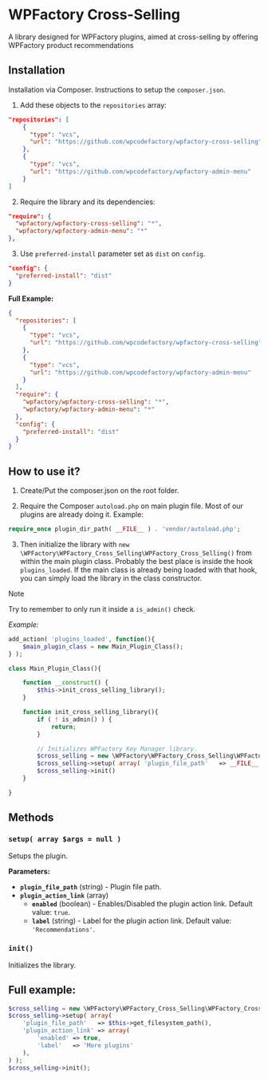 # WPFactory Cross-Selling
A library designed for WPFactory plugins, aimed at cross-selling by offering WPFactory product recommendations

## Installation

Installation via Composer. Instructions to setup the `composer.json`.

1. Add these objects to the `repositories` array:

```json
"repositories": [    
    {
      "type": "vcs",
      "url": "https://github.com/wpcodefactory/wpfactory-cross-selling"
    },
    {
      "type": "vcs",
      "url": "https://github.com/wpcodefactory/wpfactory-admin-menu"
    }
]
```

2. Require the library and its dependencies:

```json
"require": {
  "wpfactory/wpfactory-cross-selling": "*", 
  "wpfactory/wpfactory-admin-menu": "*"
},
```

3. Use `preferred-install` parameter set as `dist` on `config`.

```json
"config": {
  "preferred-install": "dist"
}
```

**Full Example:**

```json
{
  "repositories": [    
    {
      "type": "vcs",
      "url": "https://github.com/wpcodefactory/wpfactory-cross-selling"
    },
    {
      "type": "vcs",
      "url": "https://github.com/wpcodefactory/wpfactory-admin-menu"
    }
  ],
  "require": {    
    "wpfactory/wpfactory-cross-selling": "*",
    "wpfactory/wpfactory-admin-menu": "*"
  },
  "config": {
    "preferred-install": "dist"
  }
}
```

## How to use it?
1. Create/Put the composer.json on the root folder.

2. Require the Composer `autoload.php` on main plugin file. Most of our plugins are already doing it. Example:
```php
require_once plugin_dir_path( __FILE__ ) . 'vendor/autoload.php';
```

3. Then initialize the library with `new \WPFactory\WPFactory_Cross_Selling\WPFactory_Cross_Selling()` from within the main plugin class. Probably the best place is inside the hook `plugins_loaded`. If the main class is already being loaded with that hook, you can simply load the library in the class constructor.
> [!NOTE]  
> Try to remember to only run it inside a `is_admin()` check.

*Example:*

```php
add_action( 'plugins_loaded', function(){  
    $main_plugin_class = new Main_Plugin_Class();  
} );
```

```php
class Main_Plugin_Class(){

    function __construct() { 
        $this->init_cross_selling_library();
    }

    function init_cross_selling_library(){
        if ( ! is_admin() ) {
            return;
        }

        // Initializes WPFactory Key Manager library.
        $cross_selling = new \WPFactory\WPFactory_Cross_Selling\WPFactory_Cross_Selling();
        $cross_selling->setup( array( 'plugin_file_path'   => __FILE__ ) );
        $cross_selling->init()
    }

}
```

## Methods

### `setup( array $args = null )`

Setups the plugin. 

**Parameters:**

* **`plugin_file_path`** (string) - Plugin file path.
* **`plugin_action_link`** (array)
  * **`enabled`** (boolean) - Enables/Disabled the plugin action link. Default value: `true`.      
  * **`label`** (string) - Label for the plugin action link. Default value: `'Recommendations'`.

### `init()`

Initializes the library.

## Full example:

```php
$cross_selling = new \WPFactory\WPFactory_Cross_Selling\WPFactory_Cross_Selling();
$cross_selling->setup( array(
    'plugin_file_path'   => $this->get_filesystem_path(),
    'plugin_action_link' => array(
        'enabled' => true,
        'label'   => 'More plugins'
    ),
) );
$cross_selling->init();
```
